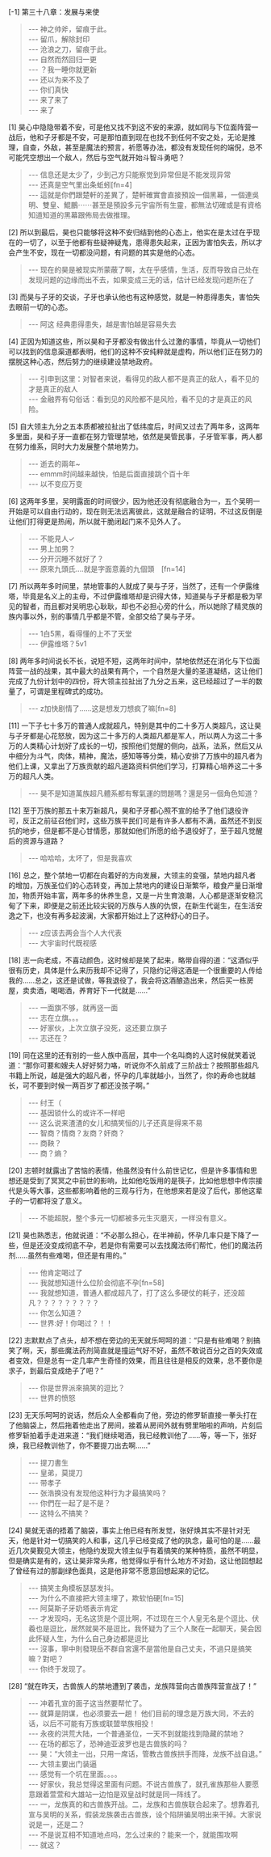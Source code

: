 
[-1] 第三十八章：发展与来使
>--- 神之帅斧，留痕于此。<br>
>--- 留爪，解除封印<br>
>--- 沧浪之刀，留痕于此。<br>
>--- 自然而然回归一更<br>
>--- ？我一睡你就更新<br>
>--- 还以为来不及了<br>
>--- 你们真快<br>
>--- 来了来了<br>
>--- 来了<br>

[1] 昊心中隐隐带着不安，可是他又找不到这不安的来源，就如同与下位面阵营一战后，他和子牙都是不安，可是那怕直到现在也找不到任何不安之处，无论是推理，自查，外敌，甚至是魔法的预言，祈愿等办法，都没有发现任何的端倪，总不可能凭空想出一个敌人，然后与空气就开始斗智斗勇吧？
>--- 信息还是太少了，少到己方只能察觉到异常但是不能发现异常<br>
>--- 还真是空气里出条蚯蚓[fn=4]<br>
>--- 這就是你們跟楚軒的差異了，楚軒確實會直接預設一個黑幕，一個連吳明、雙皇、鯤鵬⋯⋯甚至是預設多元宇宙所有生靈，都無法切確或是有資格知道知道的黑幕跟佈局去做推理。<br>

[2] 所以到最后，昊也只能够将这种不安归结到他的心态上，他实在是太过在乎现在的一切了，以至于他都有些疑神疑鬼，患得患失起来，正因为害怕失去，所以才会产生不安，现在一切都没问题，有问题的其实是他的心态。
>--- 现在的昊是被现实所蒙蔽了啊，太在乎感情，生活，反而导致自己处在发现问题的边缘而出不去，如果变成三无的话，估计已经发现问题所在了<br>

[3] 而昊与子牙的交谈，子牙也承认他也有这种感觉，就是一种患得患失，害怕失去眼前一切的心态。
>--- 阿这 经典患得患失，越是害怕越是容易失去<br>

[4] 正因为知道这些，所以昊和子牙都没有做出什么过激的事情，毕竟从一切他们可以找到的信息渠道都表明，他们的这种不安纯粹就是虚构，所以他们正在努力的摆脱这种心态，然后努力的继续建设禁地政府。
>--- 引申到这里：对智者来说，看得见的敌人都不是真正的敌人，看不见的才是真正的敌人<br>
>--- 金融界有句俗话：看到见的风险都不是风险，看不见的才是真正的风险。<br>

[5] 自大领主九分之五本质都被拉扯出了低纬度后，时间又过去了两年多，这两年多里面，昊和子牙一直都在努力管理禁地，依然是昊管民事，子牙管军事，两人都在努力维系，同时大力发展整个禁地势力。
>--- 逝去的兩年~<br>
>--- emmm时间越来越快，怕是后面直接跳个百十年<br>
>--- 以不变应万变<br>

[6] 这两年多里，吴明露面的时间很少，因为他还没有彻底融合为一，五个吴明一开始是可以自由行动的，现在则无法远离彼此，这就是融合的证明，不过这反倒是让他们打得更是热闹，所以就干脆闭起门来不见外人了。
>--- 不能見人✓<br>
>--- 男上加男？<br>
>--- 分开沉睡不就好了？<br>
>--- 原來九頭氏‥‥就是字面意義的九個頭　[fn=14]<br>

[7] 所以两年多时间里，禁地管事的人就成了昊与子牙，当然了，还有一个伊露维塔，毕竟是名义上的主母，不过伊露维塔却是识得大体，知道昊与子牙都是极为罕见的智者，而且都对吴明忠心耿耿，却也不必担心旁的什么，所以她除了精灵族的族内事以外，别的事情几乎都是不管，全部交给了昊与子牙。
>--- 1白5黑，看得懂的上不了天堂<br>
>--- 伊露维塔？5v1<br>

[8] 两年多时间说长不长，说短不短，这两年时间中，禁地依然还在消化与下位面阵营一战的战果，其中最大的战果有两个，一个自然是大量的圣道凝结，这让他们完成了九份计划中的四份，将大领主拉扯出了九分之五来，这已经超过了一半的数量了，可谓是里程碑式的成功。
>--- z加快剧情了……这是想发刀想疯了嘛[fn=8]<br>

[11] 一下子七十多万的普通人成就超凡，特别是其中的二十多万人类超凡，这让昊与子牙都是心花怒放，因为这二十多万的人类超凡都是军人，所以两人为这二十多万的人类精心计划好了成长的一切，按照他们觉醒的侧向，战系，法系，然后又从中细分为斗气，肉体，精神，魔法，感知等等分类，精心安排了万族中的超凡者为他们上课，又拿出了万族贡献的超凡道路资料供他们学习，打算精心培养这二十多万的超凡人类。
>--- 昊不是知道萬族超凡體系都有奪氣運的問題嗎？還是另一個角色知道？<br>

[12] 至于万族的那五十来万新超凡，昊和子牙都心照不宣的给予了他们退役许可，反正之前征召他们时，这些万族平民们可是有许多人都有不满，虽然还不到反抗的地步，但是都不是心甘情愿，那就如他们所愿的给予退役好了，至于超凡觉醒后的资源与道路？
>--- 哈哈哈，太坏了，但是我喜欢<br>

[16] 总之，整个禁地一切都在向着好的方向发展，大领主的变强，禁地内超凡者的增加，万族圣位们的心态转变，再加上禁地内的建设日渐繁华，粮食产量日渐增加，物质开始丰富，两年多的休养生息，又是一片生育浪潮，人心都是逐渐安稳沉甸了下来，即便是之前还比较尖锐的万族与人族的仇恨，在新生代诞生，在生活安逸之下，也没有再多起波澜，大家都开始过上了这种舒心的日子。
>--- z应该去两会当个人大代表<br>
>--- 大宇宙时代既视感<br>

[18] 志一向老成，不喜动颜色，这时候却是笑了起来，略带自得的道：“这酒似乎很有历史，具体是什么来历我却不记得了，只隐约记得这酒是一个很重要的人传给我的……总之，这还是试做，等我退役了，我会将这酒酿造出来，然后买一栋房屋，卖卖酒，喝喝酒，养育好下一代就是……”
>--- 一面旗不够，就再竖一面<br>
>--- 志在立旗。。。<br>
>--- 好家伙，上次立旗子没死，这还要立旗子<br>
>--- 志还在？<br>

[19] 同在这里的还有别的一些人族中高层，其中一个名叫商的人这时候就笑着说道：“那你可要和嫂夫人好好努力咯，听说你不久前成了三阶战士？按照那些超凡书籍上所说，越是强大的超凡者，怀孕的几率就越小，当然了，你的寿命也就越长，可不要到时候一两百岁了都还没孩子啊。”
>--- 纣王（<br>
>--- 基因锁什么的或许不一样吧<br>
>--- 这么说来渣渣的女儿和搞笑恒的儿子还真是得来不易<br>
>--- 智商？情商？友商？奸商？<br>
>--- 商鞅？<br>
>--- 商？熵？<br>

[20] 志顿时就露出了苦恼的表情，他虽然没有什么前世记忆，但是许多事情和思想还是受到了冥冥之中前世的影响，比如他吃饭用的是筷子，比如他思想中传宗接代是头等大事，这些都影响着他的三观与行为，在他想来若是没了后代，那他这辈子的一切都将没了意义。
>--- 不能超脱，整个多元一切都被多元生灭磨灭，一样没有意义。<br>

[21] 昊也熟悉志，他就说道：“不必那么担心，在半神前，怀孕几率只是下降了一些，但是还没变成彻底不孕，若是你有需要可以去找魔法师们帮忙，他们的魔法药剂……虽然有些难喝，但还是有用的。”
>--- 他肯定喝过了<br>
>--- 我就想知道什么位阶会彻底不孕[fn=58]<br>
>--- 我就想知道，普通人都成超凡了，打了这么多硬仗的耗子，还没超凡？？？？？？？？？<br>
>--- 你怎么知道？<br>
>--- 世界:好！你喝过？！！<br>

[22] 志默默点了点头，却不想在旁边的无天就乐呵呵的道：“只是有些难喝？别搞笑了啊，天，那些魔法药剂简直就是撞运气好不好，虽然不敢说百分之百的失效或者变效，但是总有一定几率产生奇怪的效果，而且往往是相反的效果，总不要你是求子，到最后变成绝子了吧？”
>--- 你是世界派來搞笑的逗比？<br>
>--- 世界的愤怒<br>

[23] 无天乐呵呵的说话，然后众人全都看向了他，旁边的修罗斩直接一拳头打在了他脑袋上，然后拖着他走出了房间，接着从房间外就有劈里啪啦的声响，片刻后修罗斩拍着手走进来道：“我们继续喝酒，我已经教训他了……等，等一下，张好焕，我已经教训他了，你不要提刀出去啊……”
>--- 提刀書生<br>
>--- 皇弟，莫提刀<br>
>--- 带孝子<br>
>--- 张浩换没有发现他这种行为才最搞笑吗？<br>
>--- 你們在一起了是不是？<br>
>--- 这特么不搞笑？<br>

[24] 昊就无语的捂着了脑袋，事实上他已经有所发觉，张好焕其实不是针对无天，他是针对一切搞笑的人和事，这几乎已经变成了他的执念，最可怕的是……最近几次昊觐见大领主，他隐约发现大领主似乎有着搞笑的某种特质，虽然不明显，但是确实是有的，这让昊非常头疼，他觉得似乎有什么地方不对劲，这让他回想起了曾经有过的那副绿色面具，这是他非常不愿意回想起来的记忆。
>--- 搞笑主角模板瑟瑟发抖。<br>
>--- 为什么不直接把大领主埋了，欺软怕硬[fn=15]<br>
>--- 阿莫斯子牙奶塔表示肯定<br>
>--- 才发现吗，无名这货是个逗比啊，不过现在三个人皇无名是个逗比、伏羲也是逗比，居然就昊不是逗比，我怀疑为了三个人聚在一起聊天，昊会因此怀疑人生，为什么自己身边都是逗比<br>
>--- 沒事，寧中則發現岳不群自宮還不是當他是自己丈夫，不過只是搞笑嘛？對吧？<br>
>--- 你终于发现了。<br>

[28] “就在昨天，古兽族人的禁地遭到了袭击，龙族阵营向古兽族阵营宣战了！”
>--- 冲着孔宣的面子这当然要帮忙了。<br>
>--- 就算是阴谋，也必须要去一趟！
他们目前的理念是万族大同，不去的话，以后不可能有万族或联盟举族相投！<br>
>--- 永夜的洪荒大陆，一个普通圣位，一天不到就能找到隐藏的禁地？<br>
>--- 在场的都忘了，恐神迪亚波罗也是古兽族的吗？<br>
>--- 昊：“大领主一出，只用一席话，管教古兽族拱手而降，龙族不战自退。”<br>
>--- 大领主要出门装逼<br>
>--- 感觉有一个坑在里面。。。。<br>
>--- 好家伙，我总觉得这里面有问题。不说古兽族了，就孔雀族那些人要愿意跟着萱萱和大雄站一边怕是双皇战时就是同一阵线了。<br>
>--- 一，龙族真的和古兽族开战。二，龙族和古兽族联合起来了。想靠着孔宣与吴明的关系，假装龙族袭击古兽族，设个陷阱骗吴明出来干掉。大家说说是一，还是二？<br>
>--- 不是说互相不知道地点吗，怎么过来的？能来一个，就能围攻啊<br>
>--- 就这？<br>
